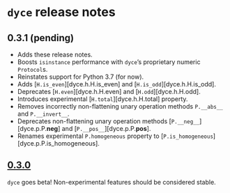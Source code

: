 <!--- -*- encoding: utf-8 -*-
  Copyright and other protections apply. Please see the accompanying LICENSE file for
  rights and restrictions governing use of this software. All rights not expressly
  waived or licensed are reserved. If that file is missing or appears to be modified
  from its original, then please contact the author before viewing or using this
  software in any capacity.

  !!!!!!!!!!!!!!!!!!!!!!!!!!!!!!!!!!!!!!!!!!!!!!!!!!!!!!!!!!!!!!!!!!!!
  !!!!!!!!!!!!!!! IMPORTANT: READ THIS BEFORE EDITING! !!!!!!!!!!!!!!!
  !!!!!!!!!!!!!!!!!!!!!!!!!!!!!!!!!!!!!!!!!!!!!!!!!!!!!!!!!!!!!!!!!!!!
  Please keep each sentence on its own unwrapped line.
  It looks like crap in a text editor, but it has no effect on rendering, and it allows much more useful diffs.
  Thank you!
-->

# ``dyce`` release notes

## 0.3.1 (pending)

* Adds these release notes.
* Boosts ``isinstance`` performance with ``dyce``’s proprietary numeric ``Protocol``s.
* Reinstates support for Python 3.7 (for now).
* Adds [``H.is_even``][dyce.h.H.is_even] and [``H.is_odd``][dyce.h.H.is_odd].
* Deprecates [``H.even``][dyce.h.H.even] and [``H.odd``][dyce.h.H.odd].
* Introduces experimental [``H.total``][dyce.h.H.total] property.
* Removes incorrectly non-flattening unary operation methods ``P.__abs__`` and ``P.__invert__``.
* Deprecates non-flattening unary operation methods [``P.__neg__``][dyce.p.P.__neg__] and [``P.__pos__``][dyce.p.P.__pos__].
* Renames experimental ``P.homogeneous`` property to [``P.is_homogeneous``][dyce.p.P.is_homogeneous].

## [0.3.0](https://github.com/posita/dyce/releases/tag/v0.3.0)

``dyce`` goes beta!
Non-experimental features should be considered stable.
